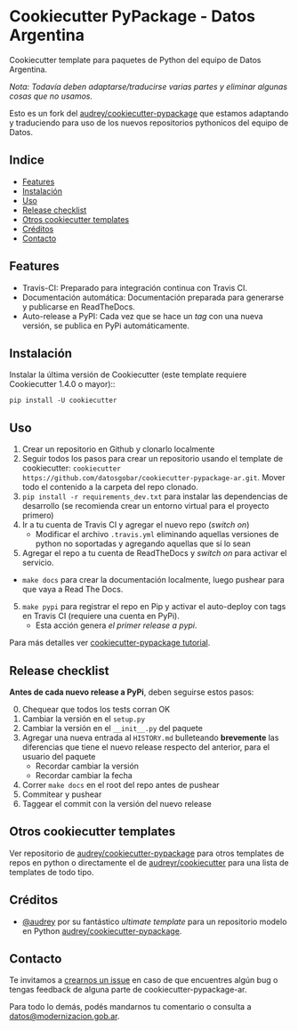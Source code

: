 
# Cookiecutter PyPackage - Datos Argentina

Cookiecutter template para paquetes de Python del equipo de Datos Argentina.

*Nota: Todavía deben adaptarse/traducirse varias partes y eliminar algunas cosas que no usamos.*

Esto es un fork del [audrey/cookiecutter-pypackage](https://github.com/audreyr/cookiecutter-pypackage/) que estamos adaptando y traduciendo para uso de los nuevos repositorios pythonicos del equipo de Datos.

<!-- START doctoc generated TOC please keep comment here to allow auto update -->
<!-- DON'T EDIT THIS SECTION, INSTEAD RE-RUN doctoc TO UPDATE -->
## Indice

- [Features](#features)
- [Instalación](#instalaci%C3%B3n)
- [Uso](#uso)
- [Release checklist](#release-checklist)
- [Otros cookiecutter templates](#otros-cookiecutter-templates)
- [Créditos](#cr%C3%A9ditos)
- [Contacto](#contacto)

<!-- END doctoc generated TOC please keep comment here to allow auto update -->

## Features

* Travis-CI: Preparado para integración continua con Travis CI.
* Documentación automática: Documentación preparada para generarse y publicarse en ReadTheDocs.
* Auto-release a PyPI: Cada vez que se hace un *tag* con una nueva versión, se publica en PyPi automáticamente.

## Instalación

Instalar la última versión de Cookiecutter (este template requiere
Cookiecutter 1.4.0 o mayor)::

    pip install -U cookiecutter

## Uso

1. Crear un repositorio en Github y clonarlo localmente
2. Seguir todos los pasos para crear un repositorio usando el template de cookiecutter: `cookiecutter https://github.com/datosgobar/cookiecutter-pypackage-ar.git`. Mover todo el contenido a la carpeta del repo clonado.
2. `pip install -r requirements_dev.txt` para instalar las dependencias de desarrollo (se recomienda crear un entorno virtual para el proyecto primero)
3. Ir a tu cuenta de Travis CI y agregar el nuevo repo (*switch on*)
    - Modificar el archivo `.travis.yml` eliminando aquellas versiones de python no soportadas y agregando aquellas que sí lo sean
4. Agregar el repo a tu cuenta de ReadTheDocs y *switch on* para activar el servicio.
  - `make docs` para crear la documentación localmente, luego pushear para que vaya a Read The Docs.
5. `make pypi` para registrar el repo en Pip y activar el auto-deploy con tags en Travis CI (requiere una cuenta en PyPi).
    - Esta acción genera *el primer release a pypi*.

Para más detalles ver [cookiecutter-pypackage tutorial](https://cookiecutter-pypackage.readthedocs.io/en/latest/tutorial.html).

## Release checklist

**Antes de cada nuevo release a PyPi**, deben seguirse estos pasos:

0. Chequear que todos los tests corran OK
1. Cambiar la versión en el `setup.py`
2. Cambiar la versión en el `__init__.py` del paquete
3. Agregar una nueva entrada al `HISTORY.md` bulleteando **brevemente** las diferencias que tiene el nuevo release respecto del anterior, para el usuario del paquete
    - Recordar cambiar la versión
    - Recordar cambiar la fecha
4. Correr `make docs` en el root del repo antes de pushear
5. Commitear y pushear
6. Taggear el commit con la versión del nuevo release

## Otros cookiecutter templates

Ver repositorio de [audrey/cookiecutter-pypackage](https://github.com/audreyr/cookiecutter-pypackage/) para otros templates de repos en python o directamente el de [audreyr/cookiecutter](https://github.com/audreyr/cookiecutter) para una lista de templates de todo tipo.

## Créditos

* [@audrey](https://github.com/audrey) por su fantástico *ultimate template* para un repositorio modelo en Python [audrey/cookiecutter-pypackage](https://github.com/audreyr/cookiecutter-pypackage/).

## Contacto

Te invitamos a [crearnos un issue](https://github.com/datosgobar/cookiecutter-pypackage-ar/issues/) en caso de que encuentres algún bug o tengas feedback de alguna parte de cookiecutter-pypackage-ar.

Para todo lo demás, podés mandarnos tu comentario o consulta a [datos@modernizacion.gob.ar](mailto:datos@modernizacion.gob.ar).
